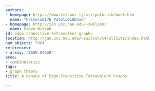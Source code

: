 ```yaml
---
authors:
- homepage: https://www.fmf.uni-lj.si/~potocnik/work.htm
  name: "Primo\u017E Poto\u010Dnik"
- homepage: http://jan.ucc.nau.edu/~swilson/
  name: Steve Wilson
id: edge-transitive-tetravalent-graphs
location: http://jan.ucc.nau.edu/~swilson/C4FullSite/index.html
num_objects: 7364
references:
- arxiv: '1608.04158'
area:
- combinatorics
tags:
- graph theory
title: A Census of Edge-Transitive Tetravalent Graphs

---
```


